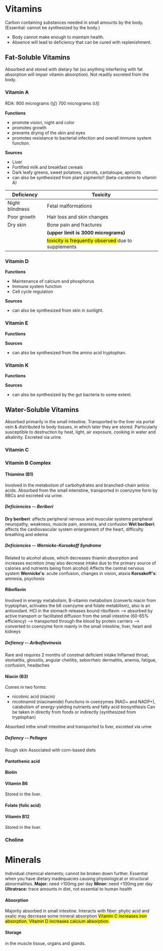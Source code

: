 # Vitamins 
Carbon containing substances needed in small amounts by the body. (Essential: cannot be synthesized by the body.)
-  Body cannot make enough to maintain health.
-  Absence will lead to deficiency that can be cured with replenishment. 
## Fat-Soluble Vitamins
Absorbed and stored with dietary fat (so anything interfering with fat absorption will impair vitamin absorption).
Not readily excreted from the body. 
### Vitamin A
RDA: 900 micrograms (남) 700 micrograms (녀)

**Functions** 
- promote vision, night and color
- promotes growth
- prevents drying of the skin and eyes
- promotes resistance to bacterial infection and overall immune system function.

**Sources**
- Liver
- Fortified milk and breakfast cereals
- Dark leafy greens, sweet potatoes, carrots, cantaloupe, apricots 
- can also be synthesized from plant pigments!! (beta-carotene to vitamin A)

| Deficiency | Toxicity |
| --- | --- |
| Night blindness | Fetal malformations|
| Poor growth | Hair loss and skin changes |
| Dry skin | Bone pain and fractures |
| | **(upper limit is 3000 micrograms)** |
| | <mark class="hltr-yellow">toxicity is frequently observed </mark>  due to supplements| 
### Vitamin D
**Functions** 
- Maintenance of calcium and phosphorus 
- Immune system function
- Cell cycle regulation

**Sources**
- can also be synthesized from skin in sunlight.
### Vitamin E
**Functions** 

**Sources**
- can also be synthesized from the amino acid tryptophan.
### Vitamin K
**Functions** 

**Sources**
- can also be synthesized by the gut bacteria to some extent. 
## Water-Soluble Vitamins
Absorbed primarily in the small intestine. 
Transported to the liver via portal vein & distributed to body tissues, in which later they are stored. 
Particularly susceptible to destruction by heat, light, air exposure, cooking in water and alkalinity. 
Excreted via urine. 
### Vitamin C
### Vitamin B Complex
#### Thiamine (B1)
Involved in the metabolism of carbohydrates and branched-chain amino acids. 
Absorbed from the small intenstine, transported in coenzyme form by RBCs and excreted via urine. 
##### Deficiencies -- Beriberi
**Dry beriberi**: affects peripheral nervous and muscular systems
	peripheral neuropathy, weakness, muscle pain, anorexia, and confusion
**Wet beriberi**: affects the cardiovascular system
	enlargement of the heart, difficulty breathing and edema
##### Deficiencies -- Wernicke-Korsakoff Syndrome
Related to alcohol abuse, which decreases thiamin absorption and increases excretion (may also decrease intake due to the primary source of calories and nutrients being from alcohol)
Affects the central nervous system
	**Wernicke's**: acute confusion, changes in vision, ataxia
	**Korsakoff's**: amnesia, psychosis
#### Riboflavin
Involved in energy metabolism, B-vitamin metabolism (converts niacin from tryptophan, activates the b6 coenzyme and folate metablilsm), also is an antioxidant. 
HCl in the stomach releases bound riboflavin --> absorbed by active transport or facilitated diffusion from the small intestine (60-65% efficiency) --> transported through the blood by protein carriers --> converted to coenzyme form mainly in the small intestine, liver, heart and kidneys
##### Defiency -- Ariboflavinosis
Rare and requires 2 months of constnat deficient intake
	Inflamed throat, stomatitis, glossitis, angular cheilitis, seborrheic dermatitis, anemia, fatigue, confusion, headaches
#### Niacin (B3)
Comes in two forms:
- nicotinic acid (niacin)
- nicotinamid (niacinamide)
Functions in coenzymes (NAD+ and NADP+), catabolism of energy-yielding nutrients and fatty acid biosynthesis
Can be taken in directly from foods or indirectly (synthesized from tryptophan)

Absorbed inthe small intestine and transported to liver, excreted via urine
##### Defiency -- Pellagra
Rough skin
Associated with corn-based diets 
#### Pantothenic acid
#### Biotin
#### Vitamin B6
Stored in the liver. 
#### Folate (folic acid)
#### Vitamin B12 
Stored in the liver. 
### Choline
# Minerals 
Individual chemical elements; cannot be broken down further.
Essential when you have dietary inadequacies causing physiological or structural abnormalities. 
**Major:** need >100mg per day
**Minor:** need <100mg per day
**Ultratrace:** trace amounts in diet, not essential to human health
#### Absorption
Majority absorbed in small intestine. 
Interacts with fiber: phytic acid and oxalic may decrease some mineral absorption
<mark class="hltr-yellow">Vitamin C increases iron absorption.
Vitamin D increases calcium absorption.</mark>
#### Storage
in the muscle tissue, organs and glands. 

